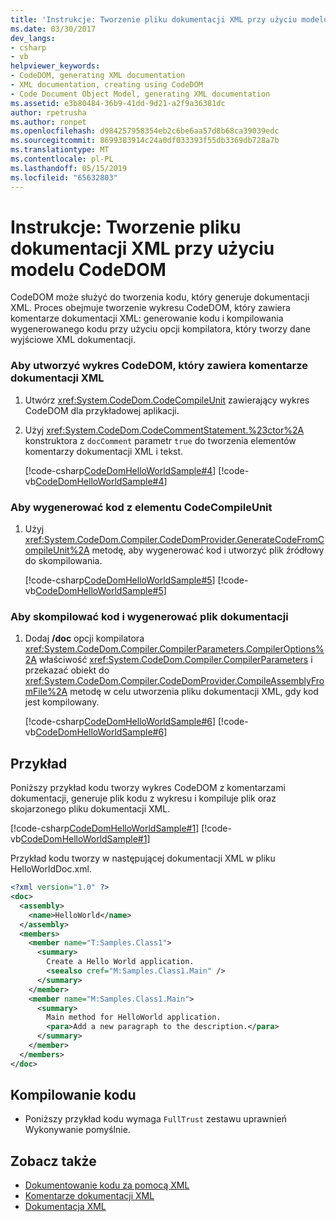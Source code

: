 ```yaml
---
title: 'Instrukcje: Tworzenie pliku dokumentacji XML przy użyciu modelu CodeDOM'
ms.date: 03/30/2017
dev_langs:
- csharp
- vb
helpviewer_keywords:
- CodeDOM, generating XML documentation
- XML documentation, creating using CodeDOM
- Code Document Object Model, generating XML documentation
ms.assetid: e3b80484-36b9-41dd-9d21-a2f9a36381dc
author: rpetrusha
ms.author: ronpet
ms.openlocfilehash: d984257958354eb2c6be6aa57d8b68ca39039edc
ms.sourcegitcommit: 8699383914c24a0df033393f55db3369db728a7b
ms.translationtype: MT
ms.contentlocale: pl-PL
ms.lasthandoff: 05/15/2019
ms.locfileid: "65632803"
---
```

# <a name="how-to-create-an-xml-documentation-file-using-codedom"></a>Instrukcje: Tworzenie pliku dokumentacji XML przy użyciu modelu CodeDOM
CodeDOM może służyć do tworzenia kodu, który generuje dokumentacji XML. Proces obejmuje tworzenie wykresu CodeDOM, który zawiera komentarze dokumentacji XML: generowanie kodu i kompilowania wygenerowanego kodu przy użyciu opcji kompilatora, który tworzy dane wyjściowe XML dokumentacji.  
  
### <a name="to-create-a-codedom-graph-that-contains-xml-documentation-comments"></a>Aby utworzyć wykres CodeDOM, który zawiera komentarze dokumentacji XML  
  
1. Utwórz <xref:System.CodeDom.CodeCompileUnit> zawierający wykres CodeDOM dla przykładowej aplikacji.  
  
2. Użyj <xref:System.CodeDom.CodeCommentStatement.%23ctor%2A> konstruktora z `docComment` parametr `true` do tworzenia elementów komentarzy dokumentacji XML i tekst.  
  
     [!code-csharp[CodeDomHelloWorldSample#4](../../../samples/snippets/csharp/VS_Snippets_CLR/CodeDomHelloWorldSample/cs/program.cs#4)]
     [!code-vb[CodeDomHelloWorldSample#4](../../../samples/snippets/visualbasic/VS_Snippets_CLR/CodeDomHelloWorldSample/vb/program.vb#4)]  
  
### <a name="to-generate-the-code-from-the-codecompileunit"></a>Aby wygenerować kod z elementu CodeCompileUnit  
  
1. Użyj <xref:System.CodeDom.Compiler.CodeDomProvider.GenerateCodeFromCompileUnit%2A> metodę, aby wygenerować kod i utworzyć plik źródłowy do skompilowania.  
  
     [!code-csharp[CodeDomHelloWorldSample#5](../../../samples/snippets/csharp/VS_Snippets_CLR/CodeDomHelloWorldSample/cs/program.cs#5)]
     [!code-vb[CodeDomHelloWorldSample#5](../../../samples/snippets/visualbasic/VS_Snippets_CLR/CodeDomHelloWorldSample/vb/program.vb#5)]  
  
### <a name="to-compile-the-code-and-generate-the-documentation-file"></a>Aby skompilować kod i wygenerować plik dokumentacji  
  
1. Dodaj **/doc** opcji kompilatora <xref:System.CodeDom.Compiler.CompilerParameters.CompilerOptions%2A> właściwość <xref:System.CodeDom.Compiler.CompilerParameters> i przekazać obiekt do <xref:System.CodeDom.Compiler.CodeDomProvider.CompileAssemblyFromFile%2A> metodę w celu utworzenia pliku dokumentacji XML, gdy kod jest kompilowany.  
  
     [!code-csharp[CodeDomHelloWorldSample#6](../../../samples/snippets/csharp/VS_Snippets_CLR/CodeDomHelloWorldSample/cs/program.cs#6)]
     [!code-vb[CodeDomHelloWorldSample#6](../../../samples/snippets/visualbasic/VS_Snippets_CLR/CodeDomHelloWorldSample/vb/program.vb#6)]  
  
## <a name="example"></a>Przykład  
 Poniższy przykład kodu tworzy wykres CodeDOM z komentarzami dokumentacji, generuje plik kodu z wykresu i kompiluje plik oraz skojarzonego pliku dokumentacji XML.  
  
 [!code-csharp[CodeDomHelloWorldSample#1](../../../samples/snippets/csharp/VS_Snippets_CLR/CodeDomHelloWorldSample/cs/program.cs#1)]
 [!code-vb[CodeDomHelloWorldSample#1](../../../samples/snippets/visualbasic/VS_Snippets_CLR/CodeDomHelloWorldSample/vb/program.vb#1)]  
  
 Przykład kodu tworzy w następującej dokumentacji XML w pliku HelloWorldDoc.xml.  
  
```xml  
<?xml version="1.0" ?>   
<doc>  
  <assembly>  
    <name>HelloWorld</name>   
  </assembly>  
  <members>  
    <member name="T:Samples.Class1">  
      <summary>  
        Create a Hello World application.   
        <seealso cref="M:Samples.Class1.Main" />   
      </summary>  
    </member>  
    <member name="M:Samples.Class1.Main">  
      <summary>  
        Main method for HelloWorld application.   
        <para>Add a new paragraph to the description.</para>   
      </summary>  
    </member>  
  </members>  
</doc>  
```  
  
## <a name="compiling-the-code"></a>Kompilowanie kodu  
  
- Poniższy przykład kodu wymaga `FullTrust` zestawu uprawnień Wykonywanie pomyślnie.  
  
## <a name="see-also"></a>Zobacz także

- [Dokumentowanie kodu za pomocą XML](~/docs/visual-basic/programming-guide/program-structure/documenting-your-code-with-xml.md)
- [Komentarze dokumentacji XML](~/docs/csharp/programming-guide/xmldoc/index.md)
- [Dokumentacja XML](/cpp/ide/xml-documentation-visual-cpp)
